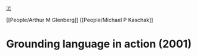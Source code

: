 [🇿](zotero://select/library/items/93HNTPYQ)

[[People/Arthur M Glenberg]] [[People/Michael P Kaschak]] 
# Grounding language in action (2001)

